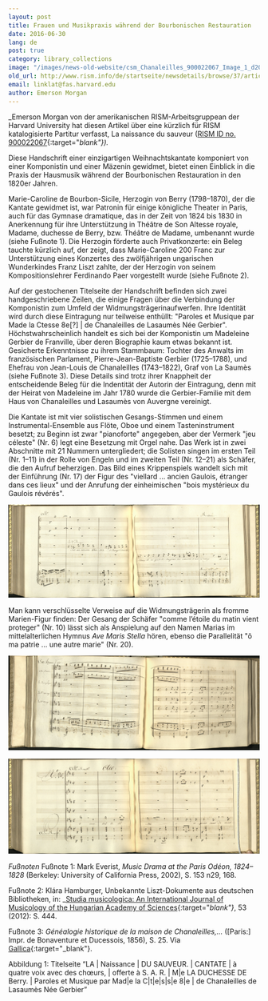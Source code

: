 ```yaml
---
layout: post
title: Frauen und Musikpraxis während der Bourbonischen Restauration
date: 2016-06-30
lang: de
post: true
category: library_collections
image: "/images/news-old-website/csm_Chanaleilles_900022067_Image_1_d20c00d7ff.jpg"
old_url: http://www.rism.info/de/startseite/newsdetails/browse/37/article/64/women-and-music-making-during-the-bourbon-restoration.html
email: linklat@fas.harvard.edu
author: Emerson Morgan
---
```


_Emerson Morgan von der amerikanischen RISM-Arbeitsgruppean der Harvard University hat diesen Artikel über eine kürzlich für RISM katalogisierte Partitur verfasst, La naissance du sauveur ([RISM ID no. 900022067](https://opac.rism.info/search?id=900022067){:target="_blank"})._

Diese Handschrift einer einzigartigen Weihnachtskantate komponiert von einer Komponistin und einer Mäzenin gewidmet, bietet einen Einblick in die Praxis der Hausmusik während der Bourbonischen Restauration in den 1820er Jahren.

Marie-Caroline de Bourbon-Sicile, Herzogin von Berry (1798–1870), der die Kantate gewidmet ist, war Patronin für einige königliche Theater in Paris, auch für das Gymnase dramatique, das in der Zeit von 1824 bis 1830 in Anerkennung für ihre Unterstützung in Théâtre de Son Altesse royale, Madame, duchesse de Berry, bzw. Théâtre de Madame, umbenannt wurde (siehe Fußnote 1). Die Herzogin förderte auch Privatkonzerte: ein Beleg tauchte kürzlich auf, der zeigt, dass Marie-Caroline 200 Franc zur Unterstützung eines Konzertes des zwölfjährigen ungarischen Wunderkindes Franz Liszt zahlte, der der Herzogin von seinem Kompositionslehrer Ferdinando Paer vorgestellt wurde (siehe Fußnote 2).

Auf der gestochenen Titelseite der Handschrift befinden sich zwei handgeschriebene Zeilen, die einige Fragen über die Verbindung der Komponistin zum Umfeld der Widmungsträgerinaufwerfen. Ihre Identität wird durch diese Eintragung nur teilweise enthüllt: "Paroles et Musique par Made la Ctesse 8e[?] \| de Chanaleilles de Lasaumès Née Gerbier". Höchstwahrscheinlich handelt es sich bei der Komponistin um Madeleine Gerbier de Franville, über deren Biographie kaum etwas bekannt ist. Gesicherte Erkenntnisse zu ihrem Stammbaum: Tochter des Anwalts im französischen Parlament, Pierre-Jean-Baptiste Gerbier (1725–1788), und Ehefrau von Jean-Louis de Chanaleilles (1743–1822), Graf von La Saumès (siehe Fußnote 3). Diese Details sind trotz ihrer Knappheit der entscheidende Beleg für die Indentität der Autorin der Eintragung, denn mit der Heirat von Madeleine im Jahr 1780 wurde die Gerbier-Familie mit dem Haus von Chanaleilles und Lasaumès von Auvergne vereinigt.

Die Kantate ist mit vier solistischen Gesangs-Stimmen und einem Instrumental-Ensemble aus Flöte, Oboe und einem Tasteninstrument besetzt; zu Beginn ist zwar "pianoforte" angegeben, aber der Vermerk "jeu céleste" (Nr. 6) legt eine Besetzung mit Orgel nahe. Das Werk ist in zwei Abschnitte mit 21 Nummern untergliedert; die Solisten singen im ersten Teil (Nr. 1–11) in der Rolle von Engeln und im zweiten Teil (Nr. 12–21) als Schäfer, die den Aufruf beherzigen. Das Bild eines Krippenspiels wandelt sich mit der Einführung (Nr. 17) der Figur des "viellard … ancien Gaulois, étranger dans ces lieux" und der Anrufung der einheimischen "bois mystérieux du Gaulois révérés".

![All.\|o \| Le 2\|e Berger \| c’est un ancient Gaulois. étranger dans ces lieux il regretta longtemps ses amours et ses Dieux](/resources-old-website/news/Chanaleilles_900022067_Image_2.jpg)


Man kann verschlüsselte Verweise auf die Widmungsträgerin als fromme Marien-Figur finden: Der Gesang der Schäfer "comme l’étoile du matin vient proteger" (Nr. 10) lässt sich als Anspielung auf den Namen Marias im mittelalterlichen Hymnus _Ave Maris Stella_ hören, ebenso die Parallelität "ô ma patrie … une autre marie" (Nr. 20).

![N.\|o 10 Hymne Trio \| Andante \| Le Séraphin \| Le 2.\|e Ange \| Le 1.\|er Ange \| a la vierge marie offrons un \| hymn glorieux](/resources-old-website/news/Chanaleilles_900022067_Image_3.jpg)


![N.o 20 \| All.\|o Maest.\|o \| Air \| ô ma belle patrie après tant de mal \| heurs](/resources-old-website/news/Chanaleilles_900022067_Image_4.jpg)


_Fußnoten_
Fußnote 1: Mark Everist, _Music Drama at the Paris Odéon, 1824–1828_ (Berkeley: University of California Press, 2002), S. 153 n29, 168.

Fußnote 2: Klára Hamburger, Unbekannte Liszt-Dokumente aus deutschen Bibliotheken, in: _[Studia musicologica: An International Journal of Musicology of the Hungarian Academy of Sciences](http://dx.doi.org/10.1556/SMus.53.2012.4.1){:target="_blank"}_, 53 (2012): S. 444.

Fußnote 3: _Généalogie historique de la maison de Chanaleilles,…_ ([Paris:] Impr. de Bonaventure et Ducessois, 1856), S. 25. Via [Gallica](http://gallica.bnf.fr/ark:/12148/bpt6k5543453r/f32.image){:target="_blank"}.


Abbildung 1: Titelseite “LA \| Naissance \| DU SAUVEUR. \| CANTATE \| à quatre voix avec des chœurs, \| offerte à S. A. R. \| M\|e LA DUCHESSE DE Berry. \| Paroles et Musique par Mad\|e la C\|t\|e\|s\|s\|e 8\|e \| de Chanaleilles de Lasaumès Née Gerbier”
